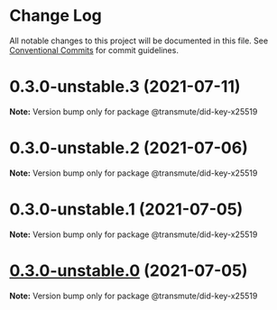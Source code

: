 # Change Log

All notable changes to this project will be documented in this file.
See [Conventional Commits](https://conventionalcommits.org) for commit guidelines.

# 0.3.0-unstable.3 (2021-07-11)

**Note:** Version bump only for package @transmute/did-key-x25519





# 0.3.0-unstable.2 (2021-07-06)

**Note:** Version bump only for package @transmute/did-key-x25519





# 0.3.0-unstable.1 (2021-07-05)

**Note:** Version bump only for package @transmute/did-key-x25519





# [0.3.0-unstable.0](https://github.com/transmute-industries/did-key.js/compare/v0.2.1-unstable.42...v0.3.0-unstable.0) (2021-07-05)

**Note:** Version bump only for package @transmute/did-key-x25519
